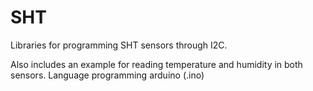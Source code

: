 # SHT

Libraries for programming SHT sensors through I2C. 

Also includes an example for reading temperature and humidity in both sensors. Language programming arduino (.ino)
